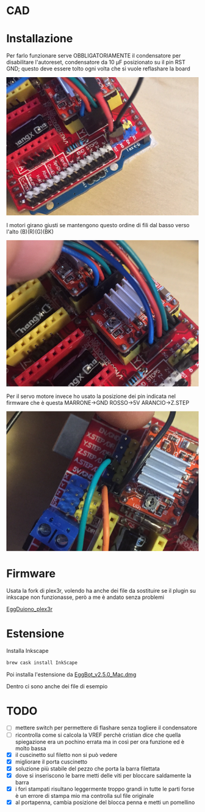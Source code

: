 # CAD

# Installazione

Per farlo funzionare serve OBBLIGATORIAMENTE il condensatore per disabilitare l'autoreset, condensatore da 10 µF posizionato su il pin RST GND; questo deve essere tolto ogni volta che si vuole reflashare la board

![](./foto/IMG_9885.jpeg)

I motori girano giusti se mantengono questo ordine di fili dal basso verso l'alto (B)(R)(G)(BK)

![](./foto/IMG_9886.JPG)

Per il servo motore invece ho usato la posizione dei pin indicata nel firmware che è questa MARRONE->GND ROSSO->5V ARANCIO->Z.STEP

![](./foto/IMG_9887.JPG)

# Firmware

Usata la fork di plex3r, volendo ha anche dei file da sostituire se il plugin su inkscape non funzionasse, però a me è andato senza problemi

[EggDuiono_plex3r](./firmware/EggDuino_plex3r)

# Estensione

Installa Inkscape

```bash
brew cask install InkScape
```

Poi installa l'estensione da [EggBot_v2.5.0_Mac.dmg](./firmware/EggBot_v2.5.0_Mac.dmg)

Dentro ci sono anche dei file di esempio

# TODO

<!-- - [x] per mettere il tik -->
- [ ] mettere switch per permettere di flashare senza togliere il condensatore
- [ ] ricontrolla come si calcola la VREF perchè cristian dice che quella spiegazione era un pochino errata ma in così per ora funzione ed è molto bassa
- [x] il cuscinetto sul filetto non si può vedere
- [x] migliorare il porta cuscinetto
- [x] soluzione più stabile del pezzo che porta la barra filettata
- [x] dove si inseriscono le barre metti delle viti per bloccare saldamente la barra
- [x] i fori stampati risultano leggermente troppo grandi in tutte le parti forse è un errore di stampa mio ma controlla sul file originale
- [x] al portapenna, cambia posizione del blocca penna e metti un pomellino
